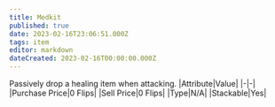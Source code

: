 ```yaml
---
title: Medkit
published: true
date: 2023-02-16T23:06:51.000Z
tags: item
editor: markdown
dateCreated: 2023-02-16T00:00:00.000Z
---
```


Passively drop a healing item when attacking.
|Attribute|Value|
|-|-|
|Purchase Price|0 Flips|
|Sell Price|0 Flips|
|Type|N/A|
|Stackable|Yes|

